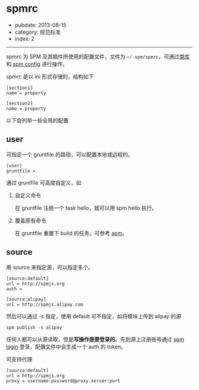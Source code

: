 # spmrc

- pubdate: 2013-08-15
- category: 规范标准
- index: 2

----------

spmrc 为 SPM 及其插件所使用的配置文件，文件为 `~/.spm/spmrc`，可通过[类库](https://github.com/spmjs/spmrc)和 [spm config]() 进行操作。

spmrc 是以 ini 形式存储的，结构如下

```
[section1]
name = property

[section2]
name = property
```

以下会列举一些全局的配置

## user

可指定一个 gruntfile 的路径，可以配置本地或远程的。

```
[user]
gruntfile =
```

通过 gruntfile 可高度自定义，如

1. 自定义命令

    在 gruntfile 注册一个 task hello，就可以用 spm hello 执行。

2. 覆盖原有命令

    在 gruntfile 重置下 build 的任务，可参考 [apm](https://github.com/spmjs/apm/blob/master/Gruntfile.js)。

## source

用 source 来指定源，可以指定多个。

```
[source:default]
url = http://spmjs.org
auth =

[source:alipay]
url = http://spmjs.alipay.com
```

然后可以通过 -s 指定，使用 default 可不指定，如将模块上传到 alipay 的源

```
spm publish -s alipay
```

任何人都可以从源读取，但是**写操作是要登录的**。先到源上注册账号通过 [spm login]() 登录，配置文件中会生成一个 auth 的 token。

可支持代理

```
[source:default]
url = http://spmjs.org
proxy = username:password@proxy.server:port
```
